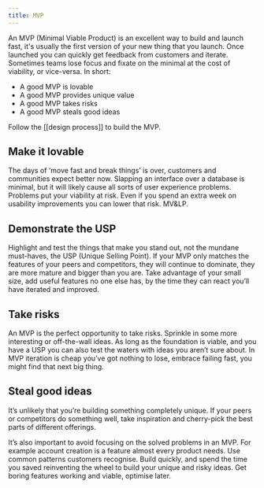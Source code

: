 ```yaml
---
title: MVP
---
```


An MVP (Minimal Viable Product) is an excellent way to build and launch fast, it's usually the first version of your new thing that you launch. Once launched you can quickly get feedback from customers and iterate. Sometimes teams lose focus and fixate on the minimal at the cost of viability, or vice-versa. In short:

-   A good MVP is lovable
-   A good MVP provides unique value
-   A good MVP takes risks
-   A good MVP steals good ideas

Follow the [[design process]] to build the MVP.

## Make it lovable

The days of ‘move fast and break things’ is over, customers and communities expect better now. Slapping an interface over a database is minimal, but it will likely cause all sorts of user experience problems. Problems put your viability at risk. Even if you spend an extra week on usability improvements you can lower that risk. MV&LP.

## Demonstrate the USP

Highlight and test the things that make you stand out, not the mundane must-haves, the USP (Unique Selling Point). If your MVP only matches the features of your peers and competitors, they will continue to dominate, they are more mature and bigger than you are. Take advantage of your small size, add useful features no one else has, by the time they can react you’ll have iterated and improved.

## Take risks

An MVP is the perfect opportunity to take risks. Sprinkle in some more interesting or off-the-wall ideas. As long as the foundation is viable, and you have a USP you can also test the waters with ideas you aren’t sure about. In MVP iteration is cheap you’ve got nothing to lose, embrace failing fast, you might find that next big thing.

## Steal good ideas

It’s unlikely that you’re building something completely unique. If your peers or competitors do something well, take inspiration and cherry-pick the best parts of different offerings.

It’s also important to avoid focusing on the solved problems in an MVP. For example account creation is a feature almost every product needs. Use common patterns customers recognise. Build quickly, and spend the time you saved reinventing the wheel to build your unique and risky ideas. Get boring features working and viable, optimise later.
